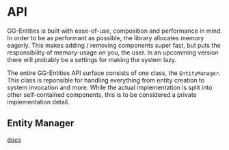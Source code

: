 # API

GG-Entities is built with ease-of-use, composition and performance in mind.
In order to be as performant as possible, the library allocates memory eagerly. This makes adding / removing components super fast, but puts the responsibility of memory-usage on you, the user. In an upcomming version there will probably be a settings for making the system lazy.

The entire GG-Entities API surface consists of one class, the `EntityManager`. This class is reponsible for handling everything from entity creation to system invocation and more. While the actual implementation is split into other self-contained components, this is to be considered a private implementation detail.

## Entity Manager

[docs](/api/entitymanager)